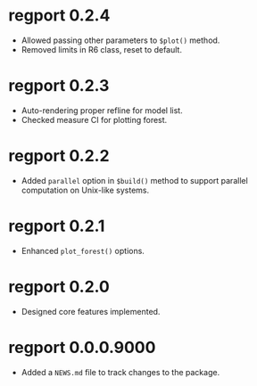 # regport 0.2.4

* Allowed passing other parameters to `$plot()` method.
* Removed limits in R6 class, reset to default.

# regport 0.2.3

* Auto-rendering proper refline for model list.
* Checked measure CI for plotting forest.

# regport 0.2.2

* Added `parallel` option in `$build()` method to support parallel computation on Unix-like systems.

# regport 0.2.1

* Enhanced `plot_forest()` options.

# regport 0.2.0

* Designed core features implemented.

# regport 0.0.0.9000

* Added a `NEWS.md` file to track changes to the package.
